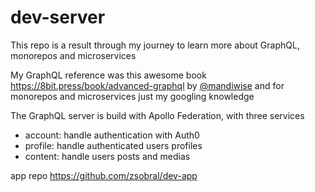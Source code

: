 # dev-server

This repo is a result through my journey to learn more about GraphQL, monorepos and microservices

My GraphQL reference was this awesome book https://8bit.press/book/advanced-graphql by [@mandiwise](https://twitter.com/mandiwise) and for monorepos and microservices just my googling knowledge

The GraphQL server is build with Apollo Federation, with three services

- account: handle authentication with Auth0
- profile: handle authenticated users profiles
- content: handle users posts and medias

app repo https://github.com/zsobral/dev-app
